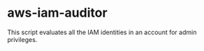 # aws-iam-auditor
This script evaluates all the IAM identities in an account for admin privileges. 
